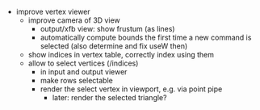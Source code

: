 - improve vertex viewer
	- improve camera of 3D view
		- output/xfb view: show frustum (as lines)
		- automatically compute bounds the first time a new
		  command is selected (also determine and fix useW then)
	- show indices in vertex table, correctly index using them
	- allow to select vertices (/indices)
		- in input and output viewer
		- make rows selectable
		- render the select vertex in viewport, e.g. via point pipe
			- later: render the selected triangle?
